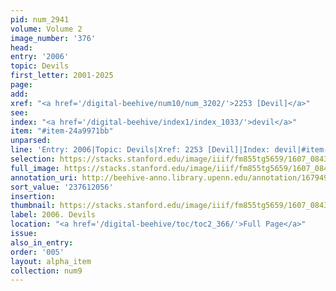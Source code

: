 ```yaml
---
pid: num_2941
volume: Volume 2
image_number: '376'
head:
entry: '2006'
topic: Devils
first_letter: 2001-2025
page:
add:
xref: "<a href='/digital-beehive/num10/num_3202/'>2253 [Devil]</a>"
see:
index: "<a href='/digital-beehive/index1/index_1033/'>devil</a>"
item: "#item-24a9971bb"
unparsed:
line: 'Entry: 2006|Topic: Devils|Xref: 2253 [Devil]|Index: devil|#item-24a9971bb'
selection: https://stacks.stanford.edu/image/iiif/fm855tg5659/1607_0843/859,2056,2797,706/full/0/default.jpg
full_image: https://stacks.stanford.edu/image/iiif/fm855tg5659/1607_0843/full/full/0/default.jpg
annotation_uri: http://beehive-anno.library.upenn.edu/annotation/1679492487081
sort_value: '237612056'
insertion:
thumbnail: https://stacks.stanford.edu/image/iiif/fm855tg5659/1607_0843/859,2056,600,180/250,/0/default.jpg
label: 2006. Devils
location: "<a href='/digital-beehive/toc/toc2_366/'>Full Page</a>"
issue:
also_in_entry:
order: '005'
layout: alpha_item
collection: num9
---
```

